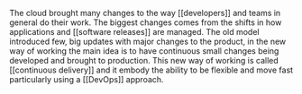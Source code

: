 The cloud brought many changes to the way [[developers]] and teams in general do their work.
The biggest changes comes from the shifts in how applications and [[software releases]] are managed. The old model introduced few, big updates with major changes to the product, in the new way of working the main idea is to have continuous small changes being developed and brought to production.
This new way of working is called [[continuous delivery]] and it embody the ability to be flexible and move fast particularly using a [[DevOps]] approach.
